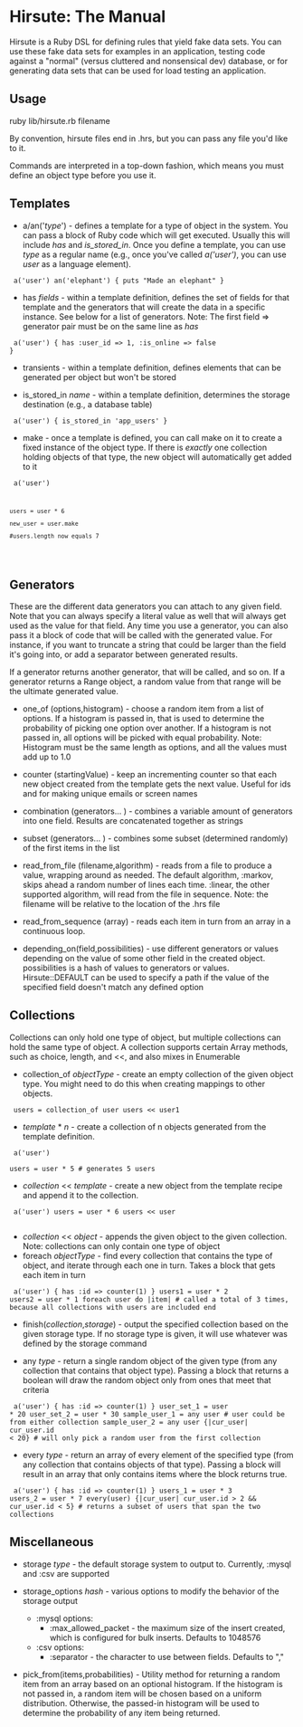 Hirsute: The Manual
===================

Hirsute is a Ruby DSL for defining rules that yield fake data sets. You can use these fake data sets for examples in an application, testing code against a "normal" (versus cluttered and nonsensical dev) database, or for generating data sets that can be used for load testing an application.

Usage
-----
ruby lib/hirsute.rb filename

By convention, hirsute files end in .hrs, but you can pass any file you'd like to it.

Commands are interpreted in a top-down fashion, which means you must define an object type before you use it.

Templates
------------
* a/an('_type_') - defines a template for a type of object in the system. You can pass a block of Ruby code which will get executed. Usually this will include _has_ and _is\_stored\_in_. Once you define a template, you can use _type_ as a regular name (e.g., once you've called _a('user')_, you can use _user_ as a language element). 

<code><pre>
    a('user')
    an('elephant') {
        puts "Made an elephant"
    }
</pre></code>
    
* has _fields_ - within a template definition, defines the set of fields for that template and the generators that will create the data in a specific instance. See below for a list of generators. Note: The first field => generator pair must be on the same line as _has_

<code><pre>
    a('user') {
        has :user_id => 1,
            :is\_online => false
    }
</pre></code>

* transients - within a template definition, defines elements that can be generated per object but won't be stored

* is\_stored\_in _name_ - within a template definition, determines the storage destination (e.g., a database table)

<code><pre>
    a('user') {
        is\_stored\_in 'app\_users'
    }
</pre></code>

* make - once a template is defined, you can call make on it to create a fixed instance of the object type. If there is _exactly_ one collection holding objects of that type, the new object will automatically get added to it

<code><pre>
    a('user')
    
    users = user * 6
    
    new_user = user.make
    
    #users.length now equals 7
</pre></code>

Generators
----------
These are the different data generators you can attach to any given field. Note that you can always specify a literal value as well that will always get used as the value for that field. Any time you use a generator, you can also pass it a block of code that will be called with the generated value. For instance, if you want to truncate a string that could be larger than the field it's going into, or add a separator between generated results.

If a generator returns another generator, that will be called, and so on. If a generator returns a Range object, a random value from that range will be the ultimate generated value.

* one_of (options,histogram) - choose a random item from a list of options. If a histogram is passed in, that is used to determine the probability of picking one option over another. If a histogram is not passed in, all options will be picked with equal probability. Note: Histogram must be the same length as options, and all the values must add up to 1.0

* counter (startingValue) - keep an incrementing counter so that each new object created from the template gets the next value. Useful for ids and for making unique emails or screen names

* combination (generators... ) - combines a variable amount of generators into one field. Results are concatenated together as strings

* subset (generators... ) - combines some subset (determined randomly) of the first items in the list

* read\_from\_file (filename,algorithm) - reads from a file to produce a value, wrapping around as needed. The default algorithm, :markov, skips ahead a random number of lines each time. :linear, the other supported algorithm, will read from the file in sequence. Note: the filename will be relative to the location of the .hrs file

* read\_from\_sequence (array) - reads each item in turn from an array in a continuous loop.

* depending\_on(field,possibilities) - use different generators or values depending on the value of some other field in the created object. possibilities is a hash of values to generators or values. Hirsute::DEFAULT can be used to specify a path if the value of the specified field doesn't match any defined option


Collections
-----------
Collections can only hold one type of object, but multiple collections can hold the same type of object. A collection supports certain Array methods, such as choice, length, and <<, and also mixes in Enumerable

* collection_of *objectType* - create an empty collection of the given object type. You might need to do this when creating mappings to other objects.

<code><pre>
    users = collection_of user
    users << user1
</pre></code>

* _template_ * _n_ - create a collection of n objects generated from the template definition.

<code><pre>
    a('user')     
    users = user * 5 # generates 5 users
</pre></code>

* _collection_ << _template_ - create a new object from the template recipe and append it to the collection.

<code><pre>
   a('user')
   users = user * 6
   users << user  
 </pre></code>
 
* _collection_ << _object_ - appends the given object to the given collection. Note: collections can only contain one type of object 
* foreach _objectType_ - find every collection that contains the type of object, and iterate through each one in turn. Takes a block that gets each item in turn

<code><pre>
    a('user') {
        has :id => counter(1)
    }
    users1 = user * 2
    users2 = user * 1
    foreach user do |item|
       # called a total of 3 times, because all collections with users are included
    end
</pre></code>

* finish(_collection_,_storage_) - output the specified collection based on the given storage type. If no storage type is given, it will use whatever was defined by the storage command

* any _type_ - return a single random object of the given type (from any collection that contains that object type). Passing a block that returns a boolean will draw the random object only from ones that meet that criteria

<code><pre>
    a('user') {
        has :id => counter(1)
    }
    user_set_1 = user * 20
    user_set_2 = user * 30
    sample_user_1 = any user # user could be from either collection
    sample_user_2 = any user {|cur_user| cur_user.id < 20} # will only pick a random user from the first collection
</pre></code>

* every _type_ - return an array of every element of the specified type (from any collection that contains objects of that type). Passing a block will result in an array that only contains items where the block returns true.

<code><pre>
    a('user') {
        has :id => counter(1)
    }
    users_1 = user * 3
    users_2 = user * 7
    every(user) {|cur_user| cur_user.id > 2 && cur_user.id < 5} # returns a subset of users that span the two collections
</pre></code>

Miscellaneous
-------------
* storage _type_ - the default storage system to output to. Currently, :mysql and :csv are supported

* storage\_options _hash_ - various options to modify the behavior of the storage output
    * :mysql options:
        * :max\_allowed\_packet - the maximum size of the insert created, which is configured for bulk inserts. Defaults to 1048576
    * :csv options:
        * :separator - the character to use between fields. Defaults to ","
        

* pick\_from(items,probabilities) - Utility method for returning a random item from an array based on an optional histogram. If the histogram is not passed in, a random item will be chosen based on a uniform distribution. Otherwise, the passed-in histogram will be used to determine the probability of any item being returned.



  